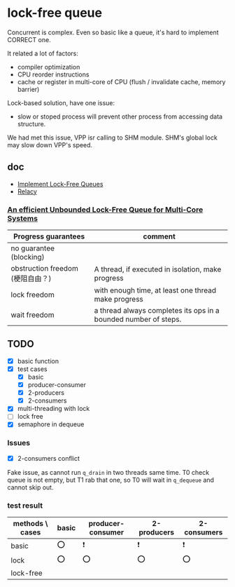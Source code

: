 # lock-free queue

Concurrent is complex. Even so basic like a queue, it's hard to implement CORRECT one.

It related a lot of factors:

- compiler optimization
- CPU reorder instructions
- cache or register in multi-core of CPU (flush / invalidate cache, memory barrier)

Lock-based solution, have one issue:

- slow or stoped process will prevent other process from accessing data structure.

We had met this issue, VPP isr calling to SHM module. SHM's global lock may slow down VPP's speed.

## doc

- [Implement Lock-Free Queues](http://citeseerx.ist.psu.edu/viewdoc/download?doi=10.1.1.53.8674&rep=rep1&type=pdf)
- [Relacy](http://www.1024cores.net/home/relacy-race-detector)

### [An efficient Unbounded Lock-Free Queue for Multi-Core Systems](http://calvados.di.unipi.it/storage/talks/2012_SPSC_Europar.pdf)

| Progress guarantees              | comment                                                         |
|----------------------------------|-----------------------------------------------------------------|
| no guarantee (blocking)          |                                                                 |
| obstruction freedom (梗阻自由？) | A thread, if executed in isolation, make progress               |
| lock freedom                     | with enough time, at least one thread make progress             |
| wait freedom                     | a thread always completes its ops in a bounded number of steps. |

## TODO

- [x] basic function
- [x] test cases
    - [x] basic
    - [x] producer-consumer
    - [x] 2-producers
    - [x] 2-consumers
- [x] multi-threading with lock
- [ ] lock free
- [x] semaphore in dequeue

### Issues

- [x] 2-consumers conflict

Fake issue, as cannot run `q_drain` in two threads same time.
T0 check queue is not empty, but T1 rab that one, so T0 will wait in `q_dequeue` and cannot skip out.

### test result
| methods \ cases | basic | producer-consumer | 2-producers | 2-consumers |
|-----------------|-------|-------------------|-------------|-------------|
| basic           | :o:   | :heavy_exclamation_mark: | :heavy_exclamation_mark: | :heavy_exclamation_mark: |
| lock            | :o:   | :o:               | :o:         | :o:         |
| lock-free       |       |                   |             |             |
